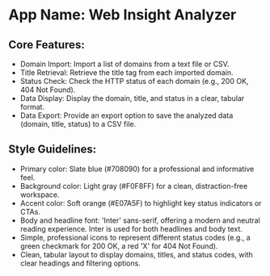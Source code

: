 # **App Name**: Web Insight Analyzer

## Core Features:

- Domain Import: Import a list of domains from a text file or CSV.
- Title Retrieval: Retrieve the title tag from each imported domain.
- Status Check: Check the HTTP status of each domain (e.g., 200 OK, 404 Not Found).
- Data Display: Display the domain, title, and status in a clear, tabular format.
- Data Export: Provide an export option to save the analyzed data (domain, title, status) to a CSV file.

## Style Guidelines:

- Primary color: Slate blue (#708090) for a professional and informative feel.
- Background color: Light gray (#F0F8FF) for a clean, distraction-free workspace.
- Accent color: Soft orange (#E07A5F) to highlight key status indicators or CTAs.
- Body and headline font: 'Inter' sans-serif, offering a modern and neutral reading experience. Inter is used for both headlines and body text.
- Simple, professional icons to represent different status codes (e.g., a green checkmark for 200 OK, a red 'X' for 404 Not Found).
- Clean, tabular layout to display domains, titles, and status codes, with clear headings and filtering options.